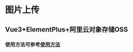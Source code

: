 # 图片上传
## Vue3+ElementPlus+阿里云对象存储OSS
### 使用方法可参考[使用方法](https://blog.csdn.net/lovoo/article/details/118018387)
